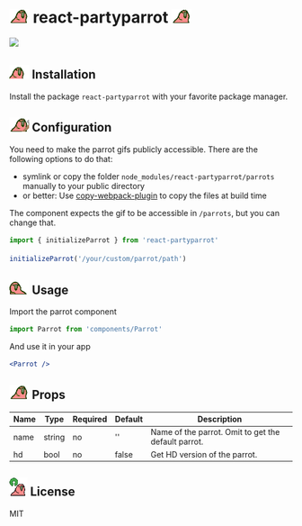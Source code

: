 # ![](parrots/parrot.gif) react-partyparrot ![](parrots/parrot.gif)

[![](https://git.bitrain.co/christianrank/react-partyparrot/badges/master/build.svg)](https://git.bitrain.co/christianrank/react-partyparrot)

## ![](/parrots/rotatingparrot.gif) Installation
Install the package `react-partyparrot` with your favorite package manager.

## ![](/parrots/fixparrot.gif) Configuration
You need to make the parrot gifs publicly accessible. There are the following options to do that:

- symlink or copy the folder `node_modules/react-partyparrot/parrots` manually to your public directory
- or better: Use [copy-webpack-plugin](https://github.com/webpack-contrib/copy-webpack-plugin) to copy the files at build time

The component expects the gif to be accessible in `/parrots`, but you can change that.
```js
import { initializeParrot } from 'react-partyparrot'

initializeParrot('/your/custom/parrot/path')
```

## ![](/parrots/dealwithitnowparrot.gif) Usage
Import the parrot component
```js
import Parrot from 'components/Parrot'
```
And use it in your app
```jsx
<Parrot />
```

## ![](/parrots/confusedparrot.gif) Props

| Name | Type   | Required | Default | Description                                         |
| ---- | ------ | -------- | ------- | --------------------------------------------------- |
| name | string | no       | ''      | Name of the parrot. Omit to get the default parrot. |
| hd   | bool   | no       | false   | Get HD version of the parrot.                       |

## ![](/parrots/opensourceparrot.gif) License

MIT
